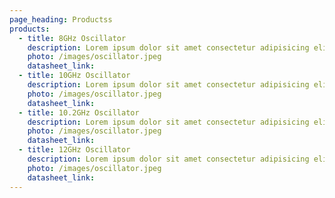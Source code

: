 ```yaml
---
page_heading: Productss
products:
  - title: 8GHz Oscillator
    description: Lorem ipsum dolor sit amet consectetur adipisicing elit. Voluptatibus voluptatum, dolorum quisquam iure natus illum unde? Explicabo alias, dolores est dolorem iure odio sed numquam temporibus expedita cumque, quas porro!\n\n Lorem ipsum dolor sit, amet consectetur adipisicing elit. Laborum nobis sint adipisci minus ullam animi, vero asperiores laboriosam pariatur, quisquam, ad facilis officia natus voluptas doloribus eveniet quo inventore repellendus.
    photo: /images/oscillator.jpeg
    datasheet_link:
  - title: 10GHz Oscillator
    description: Lorem ipsum dolor sit amet consectetur adipisicing elit. Voluptatibus voluptatum, dolorum quisquam iure natus illum unde? Explicabo alias, dolores est dolorem iure odio sed numquam temporibus expedita cumque, quas porro!\n\n Lorem ipsum dolor sit, amet consectetur adipisicing elit. Laborum nobis sint adipisci minus ullam animi, vero asperiores laboriosam pariatur, quisquam, ad facilis officia natus voluptas doloribus eveniet quo inventore repellendus.
    photo: /images/oscillator.jpeg
    datasheet_link:
  - title: 10.2GHz Oscillator
    description: Lorem ipsum dolor sit amet consectetur adipisicing elit. Voluptatibus voluptatum, dolorum quisquam iure natus illum unde? Explicabo alias, dolores est dolorem iure odio sed numquam temporibus expedita cumque, quas porro!\n\n Lorem ipsum dolor sit, amet consectetur adipisicing elit. Laborum nobis sint adipisci minus ullam animi, vero asperiores laboriosam pariatur, quisquam, ad facilis officia natus voluptas doloribus eveniet quo inventore repellendus.
    photo: /images/oscillator.jpeg
    datasheet_link:
  - title: 12GHz Oscillator
    description: Lorem ipsum dolor sit amet consectetur adipisicing elit. Voluptatibus voluptatum, dolorum quisquam iure natus illum unde? Explicabo alias, dolores est dolorem iure odio sed numquam temporibus expedita cumque, quas porro!\n\n Lorem ipsum dolor sit, amet consectetur adipisicing elit. Laborum nobis sint adipisci minus ullam animi, vero asperiores laboriosam pariatur, quisquam, ad facilis officia natus voluptas doloribus eveniet quo inventore repellendus.
    photo: /images/oscillator.jpeg
    datasheet_link:
---
```

